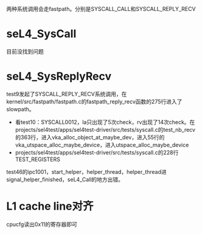 两种系统调用会走fastpath。分别是SYSCALL_CALL和SYSCALL_REPLY_RECV



# seL4_SysCall

目前没找到问题





# seL4_SysReplyRecv

test9发起了SYSCALL_REPLY_RECV系统调用，在kernel/src/fastpath/fastpath.c的fastpath_reply_recv函数的275行进入了slowpath。

* 看test10：SYSCALL0012，la只出现了5次check，rv出现了14次check。在projects/sel4test/apps/sel4test-driver/src/tests/syscall.c的test_nb_recv的363行，进入vka_alloc_object_at_maybe_dev，进入55行的vka_utspace_alloc_maybe_device，进入utspace_alloc_maybe_device
* projects/sel4test/apps/sel4test-driver/src/tests/syscall.c的228行TEST_REGISTERS



test46的ipc1001，start_helper，helper_thread，helper_thread进signal_helper_finished，seL4_Call的地方出错。



# L1 cache line对齐

cpucfg读出0x11的寄存器即可









